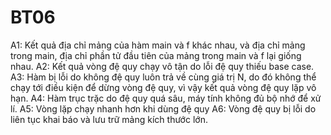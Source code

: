 # BT06
A1:
Kết quả địa chỉ mảng của hàm main và f khác nhau, và địa chỉ mảng trong main, địa chỉ phần tử đầu tiên của mảng trong main và f lại giống nhau.
A2:
Kết quả vòng đệ quy chạy vô tận do lỗi đệ quy thiếu base case.
A3:
Hàm bị lỗi do không đệ quy luôn trả về cùng giá trị N, do đó không thể chạy tới điều kiện để dừng vòng đệ quy, vì vậy kết quả vòng đệ quy lặp vô hạn.
A4:
Hàm trục trặc do đệ quy quá sâu, máy tính không đủ bộ nhớ để xử lí.
A5:
Vòng lặp chạy nhanh hơn khi dùng đệ quy
A6:
Vòng đệ quy bị lỗi do liên tục khai báo và lưu trữ mảng kích thước lớn.

